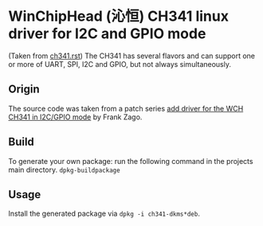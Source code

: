 # WinChipHead (沁恒) CH341 linux driver for I2C and GPIO mode
(Taken from [ch341.rst](./ch341.rst))
The CH341 has several flavors and can support one or more
of UART, SPI, I2C and GPIO, but not always simultaneously.

## Origin

The source code was taken from a patch series [add driver for the WCH CH341 in I2C/GPIO mode](https://patchwork.ozlabs.org/project/linux-i2c/list/?series=305027) by Frank Zago.

## Build

To generate your own package: run the following command in the projects main directory.
```dpkg-buildpackage```

## Usage

Install the generated package via ```dpkg -i ch341-dkms*deb```.
